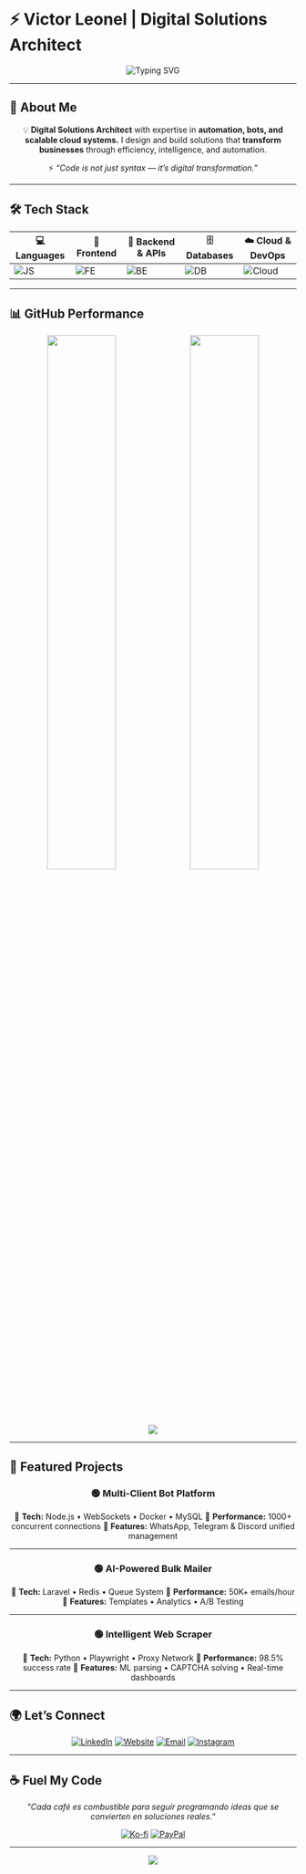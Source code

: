 # ⚡ Victor Leonel | Digital Solutions Architect

<div align="center">  
<img src="https://readme-typing-svg.herokuapp.com?font=Fira+Code&size=30&duration=2500&pause=1000&color=00FF88&center=true&vCenter=true&width=700&lines=🚀+Full+Stack+Architect;🤖+Automation+%26+Bot+Engineer;☁️+Cloud+%26+Scaling+Expert;🌍+Mexico-based+Developer" alt="Typing SVG" />  
</div>  

---

## 🎨 About Me

<div align="center">  

💡 **Digital Solutions Architect** with expertise in **automation, bots, and scalable cloud systems.**
I design and build solutions that **transform businesses** through efficiency, intelligence, and automation.

⚡ *“Code is not just syntax — it’s digital transformation.”*

</div>  

---

## 🛠️ Tech Stack

<div align="center">  

| 💻 Languages                                                | 🎨 Frontend                                               | 🔧 Backend & APIs                                                    | 🗄 Databases                                                       | ☁️ Cloud & DevOps                                       |
| ----------------------------------------------------------- | --------------------------------------------------------- | -------------------------------------------------------------------- | ------------------------------------------------------------------ | ------------------------------------------------------- |
| ![JS](https://skillicons.dev/icons?i=js,ts,python,php,java) | ![FE](https://skillicons.dev/icons?i=react,vue,next,nuxt) | ![BE](https://skillicons.dev/icons?i=nodejs,laravel,express,graphql) | ![DB](https://skillicons.dev/icons?i=postgres,mongodb,mysql,redis) | ![Cloud](https://skillicons.dev/icons?i=aws,gcp,docker) |

</div>  

---

## 📊 GitHub Performance

<div align="center">  
<img width="49%" src="https://github-readme-stats.vercel.app/api?username=thevertrix&show_icons=true&theme=radical&hide_border=true&bg_color=0D1117&title_color=00FF88&icon_color=00FF88&text_color=ffffff" />  
<img width="49%" src="https://github-readme-streak-stats.herokuapp.com/?user=thevertrix&theme=radical&hide_border=true&background=0D1117&stroke=00FF88&ring=00FF88&fire=FF6B35&currStreakLabel=00FF88" />  

<img src="https://github-readme-stats.vercel.app/api/top-langs/?username=thevertrix&layout=compact&theme=radical&hide_border=true&bg_color=0D1117&title_color=00FF88&text_color=ffffff&langs_count=8" />  
</div>  

---

## 🚀 Featured Projects

<div align="center">  

### 🟢 Multi-Client Bot Platform

🔹 **Tech:** Node.js • WebSockets • Docker • MySQL
🔹 **Performance:** 1000+ concurrent connections
🔹 **Features:** WhatsApp, Telegram & Discord unified management

---

### 🟢 AI-Powered Bulk Mailer

🔹 **Tech:** Laravel • Redis • Queue System
🔹 **Performance:** 50K+ emails/hour
🔹 **Features:** Templates • Analytics • A/B Testing

---

### 🟢 Intelligent Web Scraper

🔹 **Tech:** Python • Playwright • Proxy Network
🔹 **Performance:** 98.5% success rate
🔹 **Features:** ML parsing • CAPTCHA solving • Real-time dashboards

</div>  

---

## 🌍 Let’s Connect

<div align="center">  

[![LinkedIn](https://img.shields.io/badge/LinkedIn-Connect-0077B5?style=for-the-badge\&logo=linkedin\&logoColor=white)](https://www.linkedin.com/in/thevertrix)
[![Website](https://img.shields.io/badge/ScriptSpark-Explore-00FF88?style=for-the-badge\&logo=rocket\&logoColor=white)](https://scriptspark.net)
[![Email](https://img.shields.io/badge/Email-victor.leonel@scriptspark.net-EA4335?style=for-the-badge\&logo=gmail\&logoColor=white)](mailto:victor.leonel@scriptspark.net)
[![Instagram](https://img.shields.io/badge/Instagram-Follow-E4405F?style=for-the-badge\&logo=instagram\&logoColor=white)](https://instagram.com/itsvic.js)

</div>  

---

## ☕ Fuel My Code

<div align="center">  

*"Cada café es combustible para seguir programando ideas que se convierten en soluciones reales."*

[![Ko-fi](https://img.shields.io/badge/Ko--fi-Support-F16061?style=for-the-badge\&logo=ko-fi\&logoColor=white)](https://ko-fi.com/thevertrix)
[![PayPal](https://img.shields.io/badge/PayPal-Donate-00457C?style=for-the-badge\&logo=paypal\&logoColor=white)](https://paypal.me/itsvicjs)

</div>  

---

<div align="center">  
<img src="https://capsule-render.vercel.app/api?type=waving&color=0:00FF88,100:FF6B35&height=120&section=footer" />  
</div>
